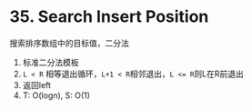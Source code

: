 # 35. Search Insert Position

搜索排序数组中的目标值，二分法

1. 标准二分法模板
2. `L < R` 相等退出循环，`L+1 < R`相邻退出，`L <= R`则L在R前退出
3. 返回left
4. T: O(logn), S: O(1)